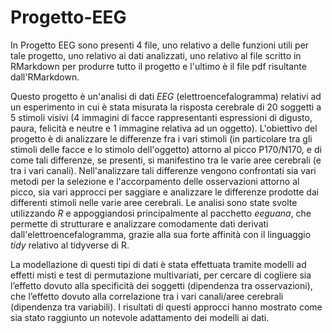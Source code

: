# Progetto-EEG
In Progetto EEG sono presenti 4 file, uno relativo a delle funzioni utili per tale progetto, uno relativo ai dati analizzati, uno relativo al file scritto in RMarkdown per produrre tutto il progetto e l'ultimo è il file pdf risultante dall'RMarkdown.

Questo progetto è un'analisi di dati *EEG* (elettroencefalogramma) relativi ad un esperimento in cui è stata misurata la risposta cerebrale di 20 soggetti a 5 stimoli visivi (4 immagini di facce rappresentanti espressioni di digusto, paura, felicità e neutre e 1 immagine relativa ad un oggetto).
L'obiettivo del progetto è di analizzare le differenze fra i vari stimoli (in particolare tra gli stimoli delle facce e lo stimolo dell'oggetto) attorno al picco P170/N170, e di come tali differenze, se presenti, si manifestino tra le varie aree cerebrali (e tra i vari canali).
Nell'analizzare tali differenze vengono confrontati sia vari metodi per la selezione e l'accorpamento delle osservazioni attorno al picco, sia vari approcci per saggiare e analizzare le differenze prodotte dai differenti stimoli nelle varie aree cerebrali.
Le analisi sono state svolte utilizzando *R* e appoggiandosi principalmente al pacchetto *eeguana*, che permette di strutturare e analizzare comodamente dati derivati dall'elettroencefalogramma, grazie alla sua forte affinità con il linguaggio *tidy* relativo al tidyverse di R.

La modellazione di questi tipi di dati è stata effettuata tramite modelli ad effetti misti e test di permutazione multivariati, per cercare di cogliere sia l’effetto dovuto alla specificità dei soggetti (dipendenza tra osservazioni), che l’effetto dovuto alla correlazione tra i vari canali/aree cerebrali (dipendenza tra variabili).
I risultati di questi approcci hanno mostrato come sia stato raggiunto un notevole adattamento dei modelli ai dati.

 
